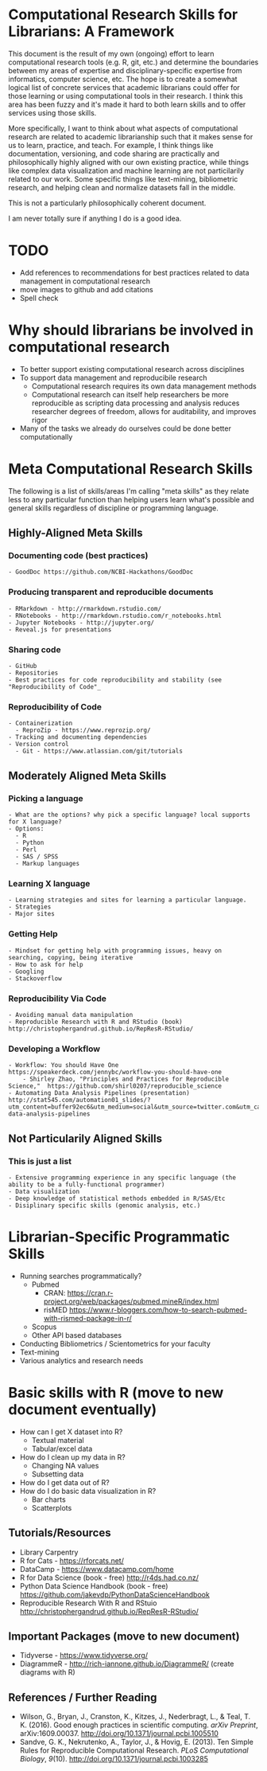 # Computational Research Skills for Librarians: A Framework

This document is the result of my own (ongoing) effort to learn computational research tools (e.g. R, git, etc.) and determine the boundaries between my areas of expertise and disciplinary-specific expertise from informatics, computer science, etc. The hope is to create a somewhat logical list of concrete services that academic librarians could offer for those learning or using computational tools in their research. I think this area has been fuzzy and it's made it hard to both learn skills and to offer services using those skills.

More specifically, I want to think about what aspects of computational research are related to academic librarianship such that it makes sense for us to learn, practice, and teach. For example, I think things like documentation, versioning, and code sharing are practically and philosophically highly aligned with our own existing practice, while things like complex data visualization and machine learning are not particilarily related to our work. Some specific things like text-mining,  bibliometric research, and helping clean and normalize datasets fall in the middle. 

This is not a particularly philosophically coherent document. 

I am never totally sure if anything I do is a good idea. 

# TODO

- Add references to recommendations for best practices related to data management in computational research
- move images to github and add citations
- Spell check

# Why should librarians be involved in computational research
- To better support existing computational research across disciplines
- To support data management and reproducibile research
    - Computational research requires its own data management methods
    - Computational research can itself help researchers be more reproducible as scripting data processing and analysis reduces researcher degrees of freedom, allows for auditability, and improves rigor
- Many of the tasks we already do ourselves could be done better computationally

# Meta Computational Research Skills
The following is a list of skills/areas I'm calling "meta skills" as they relate less to any particular function than helping users learn what's possible and general skills regardless of discipline or programming language. 

## Highly-Aligned Meta Skills

### Documenting code (best practices)
    - GoodDoc https://github.com/NCBI-Hackathons/GoodDoc 

### Producing transparent and reproducible documents 
    - RMarkdown - http://rmarkdown.rstudio.com/ 
    - RNotebooks - http://rmarkdown.rstudio.com/r_notebooks.html 
    - Jupyter Notebooks - http://jupyter.org/ 
    - Reveal.js for presentations 
 
### Sharing code
    - GitHub
    - Repositories
    - Best practices for code reproducibility and stability (see "Reproducibility of Code"_

### Reproducibility of Code
    - Containerization 
      - ReproZip - https://www.reprozip.org/ 
    - Tracking and documenting dependencies
    - Version control
      - Git - https://www.atlassian.com/git/tutorials 

## Moderately Aligned Meta Skills

### Picking a language
    - What are the options? why pick a specific language? local supports for X language?
    - Options:
      - R
      - Python
      - Perl
      - SAS / SPSS
      - Markup languages

### Learning X language
    - Learning strategies and sites for learning a particular language.
    - Strategies
    - Major sites

### Getting Help
    - Mindset for getting help with programming issues, heavy on searching, copying, being iterative
    - How to ask for help
    - Googling
    - Stackoverflow
 
### Reproducibility Via Code
    - Avoiding manual data manipulation
    - Reproducible Research with R and RStudio (book) http://christophergandrud.github.io/RepResR-RStudio/ 

### Developing a Workflow
    - Workflow: You should Have One https://speakerdeck.com/jennybc/workflow-you-should-have-one 
        - Shirley Zhao, "Principles and Practices for Reproducible Science,"  https://github.com/shirl0207/reproducible_science
    - Automating Data Analysis Pipelines (presentation) http://stat545.com/automation01_slides/?utm_content=buffer92ec6&utm_medium=social&utm_source=twitter.com&utm_campaign=buffer#/automating-data-analysis-pipelines 
  
## Not Particularily Aligned Skills

### This is just a list
    - Extensive programming experience in any specific language (the ability to be a fully-functional programmer)
    - Data visualization
    - Deep knowledge of statistical methods embedded in R/SAS/Etc
    - Disiplinary specific skills (genomic analysis, etc.)

# Librarian-Specific Programmatic Skills
  - Running searches programmatically?
    - Pubmed
         - CRAN: https://cran.r-project.org/web/packages/pubmed.mineR/index.html 
         - risMED https://www.r-bloggers.com/how-to-search-pubmed-with-rismed-package-in-r/
    - Scopus
    - Other API based databases
  - Conducting Bibliometrics / Scientometrics for your faculty
  - Text-mining 
  - Various analytics and research needs
  
  
# Basic skills with R (move to new document eventually)
  - How can I get X dataset into R?
    - Textual material 
    - Tabular/excel data
  - How do I clean up my data in R?
    - Changing NA values
    - Subsetting data
  - How do I get data out of R? 
  - How do I do basic data visualization in R?
    - Bar charts
    - Scatterplots


## Tutorials/Resources
- Library Carpentry
- R for Cats - https://rforcats.net/ 
- DataCamp - https://www.datacamp.com/home 
- R for Data Science (book - free) http://r4ds.had.co.nz/
- Python Data Science Handbook (book - free) https://github.com/jakevdp/PythonDataScienceHandbook 
- Reproducible Research With R and RStuio http://christophergandrud.github.io/RepResR-RStudio/ 


## Important Packages (move to new document)
- Tidyverse - https://www.tidyverse.org/ 
- DiagrammeR - http://rich-iannone.github.io/DiagrammeR/ (create diagrams with R)


## References / Further Reading
- Wilson, G., Bryan, J., Cranston, K., Kitzes, J., Nederbragt, L., & Teal, T. K. (2016). Good enough practices in scientific computing. *arXiv Preprint*, arXiv:1609.00037. http://doi.org/10.1371/journal.pcbi.1005510 
- Sandve, G. K., Nekrutenko, A., Taylor, J., & Hovig, E. (2013). Ten Simple Rules for Reproducible Computational Research. *PLoS Computational Biology*, *9*(10). http://doi.org/10.1371/journal.pcbi.1003285 

